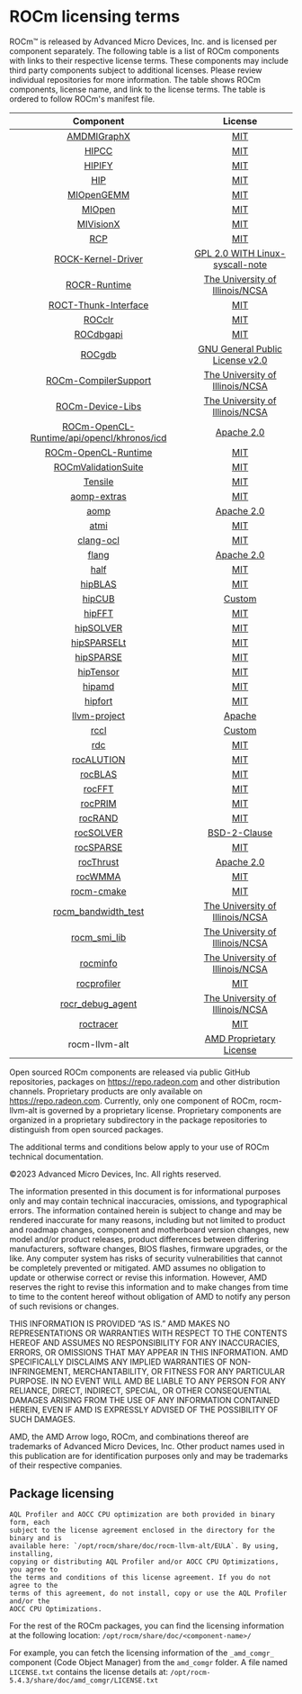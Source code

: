 # ROCm licensing terms

ROCm™ is released by Advanced Micro Devices, Inc. and is licensed per component separately.
The following table is a list of ROCm components with links to their respective license
terms. These components may include third party components subject to
additional licenses. Please review individual repositories for more information.
The table shows ROCm components, license name, and link to the license terms.
The table is ordered to follow ROCm's manifest file.

<!-- spellcheck-disable -->
| Component | License |
|:------------------------------------------------------------------------------------------------:|:--------------------------------------------------------------------------------------------------------------------------:|
| [AMDMIGraphX](https://github.com/ROCmSoftwarePlatform/AMDMIGraphX/) | [MIT](https://github.com/ROCmSoftwarePlatform/AMDMIGraphX/blob/develop/LICENSE) |
| [HIPCC](https://github.com/ROCm-Developer-Tools/HIPCC/blob/develop/LICENSE.txt) | [MIT](https://github.com/ROCm-Developer-Tools/HIPCC/blob/develop/LICENSE.txt) |
| [HIPIFY](https://github.com/ROCm-Developer-Tools/HIPIFY/) | [MIT](https://github.com/ROCm-Developer-Tools/HIPIFY/blob/amd-staging/LICENSE.txt) |
| [HIP](https://github.com/ROCm-Developer-Tools/HIP/) | [MIT](https://github.com/ROCm-Developer-Tools/HIP/blob/develop/LICENSE.txt) |
| [MIOpenGEMM](https://github.com/ROCmSoftwarePlatform/MIOpenGEMM/) | [MIT](https://github.com/ROCmSoftwarePlatform/MIOpenGEMM/blob/master/LICENSE.txt) |
| [MIOpen](https://github.com/ROCmSoftwarePlatform/MIOpen/) | [MIT](https://github.com/ROCmSoftwarePlatform/MIOpen/blob/master/LICENSE.txt) |
| [MIVisionX](https://github.com/GPUOpen-ProfessionalCompute-Libraries/MIVisionX/) | [MIT](https://github.com/GPUOpen-ProfessionalCompute-Libraries/MIVisionX/blob/master/LICENSE.txt) |
| [RCP](https://github.com/GPUOpen-Tools/radeon_compute_profiler/) | [MIT](https://github.com/GPUOpen-Tools/radeon_compute_profiler/blob/master/LICENSE) |
| [ROCK-Kernel-Driver](https://github.com/RadeonOpenCompute/ROCK-Kernel-Driver/) | [GPL 2.0 WITH Linux-syscall-note](https://github.com/RadeonOpenCompute/ROCK-Kernel-Driver/blob/master/COPYING) |
| [ROCR-Runtime](https://github.com/RadeonOpenCompute/ROCR-Runtime/) | [The University of Illinois/NCSA](https://github.com/RadeonOpenCompute/ROCR-Runtime/blob/master/LICENSE.txt) |
| [ROCT-Thunk-Interface](https://github.com/RadeonOpenCompute/ROCT-Thunk-Interface/) | [MIT](https://github.com/RadeonOpenCompute/ROCT-Thunk-Interface/blob/master/LICENSE.md) |
| [ROCclr](https://github.com/ROCm-Developer-Tools/ROCclr/) | [MIT](https://github.com/ROCm-Developer-Tools/ROCclr/blob/develop/LICENSE.txt) |
| [ROCdbgapi](https://github.com/ROCm-Developer-Tools/ROCdbgapi/) | [MIT](https://github.com/ROCm-Developer-Tools/ROCdbgapi/blob/amd-master/LICENSE.txt) |
| [ROCgdb](https://github.com/ROCm-Developer-Tools/ROCgdb/) | [GNU General Public License v2.0](https://github.com/ROCm-Developer-Tools/ROCgdb/blob/amd-master/COPYING) |
| [ROCm-CompilerSupport](https://github.com/RadeonOpenCompute/ROCm-CompilerSupport/) | [The University of Illinois/NCSA](https://github.com/RadeonOpenCompute/ROCm-CompilerSupport/blob/amd-stg-open/LICENSE.txt) |
| [ROCm-Device-Libs](https://github.com/RadeonOpenCompute/ROCm-Device-Libs/) | [The University of Illinois/NCSA](https://github.com/RadeonOpenCompute/ROCm-Device-Libs/blob/amd-stg-open/LICENSE.TXT) |
| [ROCm-OpenCL-Runtime/api/opencl/khronos/icd](https://github.com/KhronosGroup/OpenCL-ICD-Loader/) | [Apache 2.0](https://github.com/KhronosGroup/OpenCL-ICD-Loader/blob/main/LICENSE) |
| [ROCm-OpenCL-Runtime](https://github.com/RadeonOpenCompute/ROCm-OpenCL-Runtime/) | [MIT](https://github.com/RadeonOpenCompute/ROCm-OpenCL-Runtime/blob/develop/LICENSE.txt) |
| [ROCmValidationSuite](https://github.com/ROCm-Developer-Tools/ROCmValidationSuite/) | [MIT](https://github.com/ROCm-Developer-Tools/ROCmValidationSuite/blob/master/LICENSE) |
| [Tensile](https://github.com/ROCmSoftwarePlatform/Tensile/) | [MIT](https://github.com/ROCmSoftwarePlatform/Tensile/blob/develop/LICENSE.md) |
| [aomp-extras](https://github.com/ROCm-Developer-Tools/aomp-extras/) | [MIT](https://github.com/ROCm-Developer-Tools/aomp-extras/blob/aomp-dev/LICENSE) |
| [aomp](https://github.com/ROCm-Developer-Tools/aomp/) | [Apache 2.0](https://github.com/ROCm-Developer-Tools/aomp/blob/aomp-dev/LICENSE) |
| [atmi](https://github.com/RadeonOpenCompute/atmi/) | [MIT](https://github.com/RadeonOpenCompute/atmi/blob/master/LICENSE.txt) |
| [clang-ocl](https://github.com/RadeonOpenCompute/clang-ocl/) | [MIT](https://github.com/RadeonOpenCompute/clang-ocl/blob/master/LICENSE) |
| [flang](https://github.com/ROCm-Developer-Tools/flang/) | [Apache 2.0](https://github.com/ROCm-Developer-Tools/flang/blob/master/LICENSE.txt) |
| [half](https://github.com/ROCmSoftwarePlatform/half/) | [MIT](https://github.com/ROCmSoftwarePlatform/half/blob/master/LICENSE.txt) |
| [hipBLAS](https://github.com/ROCmSoftwarePlatform/hipBLAS/) | [MIT](https://github.com/ROCmSoftwarePlatform/hipBLAS/blob/develop/LICENSE.md) |
| [hipCUB](https://github.com/ROCmSoftwarePlatform/hipCUB/) | [Custom](https://github.com/ROCmSoftwarePlatform/hipCUB/blob/develop/LICENSE.txt) |
| [hipFFT](https://github.com/ROCmSoftwarePlatform/hipFFT/) | [MIT](https://github.com/ROCmSoftwarePlatform/hipFFT/blob/develop/LICENSE.md) |
| [hipSOLVER](https://github.com/ROCmSoftwarePlatform/hipSOLVER/) | [MIT](https://github.com/ROCmSoftwarePlatform/hipSOLVER/blob/develop/LICENSE.md) |
| [hipSPARSELt](https://github.com/ROCmSoftwarePlatform/hipSPARSELt/) | [MIT](https://github.com/ROCmSoftwarePlatform/hipSPARSELt/blob/develop/LICENSE.md) |
| [hipSPARSE](https://github.com/ROCmSoftwarePlatform/hipSPARSE/) | [MIT](https://github.com/ROCmSoftwarePlatform/hipSPARSE/blob/develop/LICENSE.md) |
| [hipTensor](https://github.com/ROCmSoftwarePlatform/hipTensor) | [MIT](https://github.com/ROCmSoftwarePlatform/hipTensor/blob/develop/LICENSE) |
| [hipamd](https://github.com/ROCm-Developer-Tools/hipamd/) | [MIT](https://github.com/ROCm-Developer-Tools/hipamd/blob/develop/LICENSE.txt) |
| [hipfort](https://github.com/ROCmSoftwarePlatform/hipfort/) | [MIT](https://github.com/ROCmSoftwarePlatform/hipfort/blob/master/LICENSE) |
| [llvm-project](https://github.com/ROCm-Developer-Tools/llvm-project/) | [Apache](https://github.com/ROCm-Developer-Tools/llvm-project/blob/main/LICENSE.TXT) |
| [rccl](https://github.com/ROCmSoftwarePlatform/rccl/) | [Custom](https://github.com/ROCmSoftwarePlatform/rccl/blob/develop/LICENSE.txt) |
| [rdc](https://github.com/RadeonOpenCompute/rdc/) | [MIT](https://github.com/RadeonOpenCompute/rdc/blob/master/LICENSE) |
| [rocALUTION](https://github.com/ROCmSoftwarePlatform/rocALUTION/) | [MIT](https://github.com/ROCmSoftwarePlatform/rocALUTION/blob/develop/LICENSE.md) |
| [rocBLAS](https://github.com/ROCmSoftwarePlatform/rocBLAS/) | [MIT](https://github.com/ROCmSoftwarePlatform/rocBLAS/blob/develop/LICENSE.md) |
| [rocFFT](https://github.com/ROCmSoftwarePlatform/rocFFT/) | [MIT](https://github.com/ROCmSoftwarePlatform/rocFFT/blob/develop/LICENSE.md) |
| [rocPRIM](https://github.com/ROCmSoftwarePlatform/rocPRIM/) | [MIT](https://github.com/ROCmSoftwarePlatform/rocPRIM/blob/develop/LICENSE.txt) |
| [rocRAND](https://github.com/ROCmSoftwarePlatform/rocRAND/) | [MIT](https://github.com/ROCmSoftwarePlatform/rocRAND/blob/develop/LICENSE.txt) |
| [rocSOLVER](https://github.com/ROCmSoftwarePlatform/rocSOLVER/) | [BSD-2-Clause](https://github.com/ROCmSoftwarePlatform/rocSOLVER/blob/develop/LICENSE.md) |
| [rocSPARSE](https://github.com/ROCmSoftwarePlatform/rocSPARSE/) | [MIT](https://github.com/ROCmSoftwarePlatform/rocSPARSE/blob/develop/LICENSE.md) |
| [rocThrust](https://github.com/ROCmSoftwarePlatform/rocThrust/) | [Apache 2.0](https://github.com/ROCmSoftwarePlatform/rocThrust/blob/develop/LICENSE) |
| [rocWMMA](https://github.com/ROCmSoftwarePlatform/rocWMMA/) | [MIT](https://github.com/ROCmSoftwarePlatform/rocWMMA/blob/develop/LICENSE.md) |
| [rocm-cmake](https://github.com/RadeonOpenCompute/rocm-cmake/) | [MIT](https://github.com/RadeonOpenCompute/rocm-cmake/blob/develop/LICENSE) |
| [rocm_bandwidth_test](https://github.com/RadeonOpenCompute/rocm_bandwidth_test/) | [The University of Illinois/NCSA](https://github.com/RadeonOpenCompute/rocm_bandwidth_test/blob/master/LICENSE.txt) |
| [rocm_smi_lib](https://github.com/RadeonOpenCompute/rocm_smi_lib/) | [The University of Illinois/NCSA](https://github.com/RadeonOpenCompute/rocm_smi_lib/blob/master/License.txt) |
| [rocminfo](https://github.com/RadeonOpenCompute/rocminfo/) | [The University of Illinois/NCSA](https://github.com/RadeonOpenCompute/rocminfo/blob/master/License.txt) |
| [rocprofiler](https://github.com/ROCm-Developer-Tools/rocprofiler/) | [MIT](https://github.com/ROCm-Developer-Tools/rocprofiler/blob/amd-master/LICENSE) |
| [rocr_debug_agent](https://github.com/ROCm-Developer-Tools/rocr_debug_agent/) | [The University of Illinois/NCSA](https://github.com/ROCm-Developer-Tools/rocr_debug_agent/blob/master/LICENSE.txt) |
| [roctracer](https://github.com/ROCm-Developer-Tools/roctracer/) | [MIT](https://github.com/ROCm-Developer-Tools/roctracer/blob/amd-master/LICENSE) |
| rocm-llvm-alt | [AMD Proprietary License](https://www.amd.com/en/support/amd-software-eula)

Open sourced ROCm components are released via public GitHub
repositories, packages on https://repo.radeon.com and other distribution channels.
Proprietary products are only available on https://repo.radeon.com. Currently, only
one component of ROCm, rocm-llvm-alt is governed by a proprietary license.
Proprietary components are organized in a proprietary subdirectory in the package
repositories to distinguish from open sourced packages.

The additional terms and conditions below apply to your use of ROCm technical
documentation.

©2023 Advanced Micro Devices, Inc. All rights reserved.

The information presented in this document is for informational purposes only
and may contain technical inaccuracies, omissions, and typographical errors. The
information contained herein is subject to change and may be rendered inaccurate
for many reasons, including but not limited to product and roadmap changes,
component and motherboard version changes, new model and/or product releases,
product differences between differing manufacturers, software changes, BIOS
flashes, firmware upgrades, or the like. Any computer system has risks of
security vulnerabilities that cannot be completely prevented or mitigated. AMD
assumes no obligation to update or otherwise correct or revise this information.
However, AMD reserves the right to revise this information and to make changes
from time to time to the content hereof without obligation of AMD to notify any
person of such revisions or changes.

THIS INFORMATION IS PROVIDED “AS IS.” AMD MAKES NO REPRESENTATIONS OR WARRANTIES
WITH RESPECT TO THE CONTENTS HEREOF AND ASSUMES NO RESPONSIBILITY FOR ANY
INACCURACIES, ERRORS, OR OMISSIONS THAT MAY APPEAR IN THIS INFORMATION. AMD
SPECIFICALLY DISCLAIMS ANY IMPLIED WARRANTIES OF NON-INFRINGEMENT,
MERCHANTABILITY, OR FITNESS FOR ANY PARTICULAR PURPOSE. IN NO EVENT WILL AMD BE
LIABLE TO ANY PERSON FOR ANY RELIANCE, DIRECT, INDIRECT, SPECIAL, OR OTHER
CONSEQUENTIAL DAMAGES ARISING FROM THE USE OF ANY INFORMATION CONTAINED HEREIN,
EVEN IF AMD IS EXPRESSLY ADVISED OF THE POSSIBILITY OF SUCH DAMAGES.

AMD, the AMD Arrow logo, ROCm, and combinations thereof are trademarks of
Advanced Micro Devices, Inc. Other product names used in this publication are
for identification purposes only and may be trademarks of their respective
companies.

## Package licensing

```{attention}
AQL Profiler and AOCC CPU optimization are both provided in binary form, each
subject to the license agreement enclosed in the directory for the binary and is
available here: `/opt/rocm/share/doc/rocm-llvm-alt/EULA`. By using, installing,
copying or distributing AQL Profiler and/or AOCC CPU Optimizations, you agree to
the terms and conditions of this license agreement. If you do not agree to the
terms of this agreement, do not install, copy or use the AQL Profiler and/or the
AOCC CPU Optimizations.
```

For the rest of the ROCm packages, you can find the licensing information at the
following location: `/opt/rocm/share/doc/<component-name>/`

For example, you can fetch the licensing information of the `_amd_comgr_`
component (Code Object Manager) from the `amd_comgr` folder. A file named
`LICENSE.txt` contains the license details at:
`/opt/rocm-5.4.3/share/doc/amd_comgr/LICENSE.txt`

